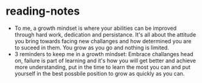 # reading-notes
- To me, a growth mindset is where your abilities can be improved through hard work, dedication and persistance.  It's all about the attitude you bring towards facing new challanges and how determined you are to suceed in them.  You grow as you go and nothing is limited.
- 3 reminders to keep me in a growth mindset: Embrace challanges head on, failure is part of learning and it's how you will get better and achieve more understanding, put in the time to learn the most you can and put yourself in the best possbile position to grow as quickly as you can.
